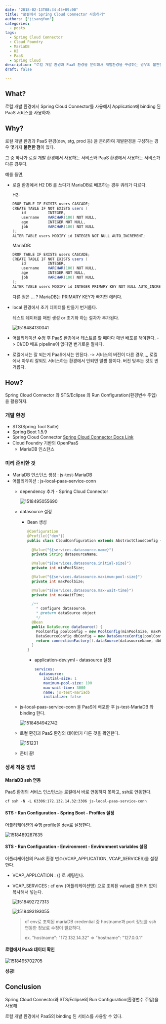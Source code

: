 ```yaml
---
date: "2018-02-13T08:34:45+09:00"
title: "로컬에서 Spring Cloud Connector 사용하기"
authors: ["jisangYun"]
categories:
  - posts
tags:
  - Spring Cloud Connector
  - Cloud Foundry
  - MariaDB
  - H2
  - PaaS
  - Spring Cloud
description: "로컬 개발 환경과 PaaS 환경을 분리해서 개발환경을 구성하는 경우의 불편한점을 개선하기 위한 방법을 찾아보자"
draft: false

---
```




## What?

로컬 개발 환경에서 Spring Cloud Connector를 사용해서 Application에 binding 된 PaaS 서비스를 사용하자.



## Why?

로컬 개발 환경과 PaaS 환경(dev, stg, prod 등) 을 분리하여 개발환경을 구성하는 경우 몇가지 **불편한 점**이 있다.

그 중 하나가 로컬 개발 환경에서 사용하는 서비스와 PaaS 환경에서 사용하는 서비스가 다른 경우다.



예를 들면,

  - 로컬 환경에서 H2 DB 를 쓰다가 MariaDB로 배포하는 경우 쿼리가 다르다.
    
    H2:

    ```java
    DROP TABLE IF EXISTS users CASCADE;
    CREATE TABLE IF NOT EXISTS users (
       	id 			INTEGER,
       	username 	VARCHAR(100) NOT NULL,
        age 		INTEGER NOT NULL,
        job      	VARCHAR(100) NOT NULL
    );
    ALTER TABLE users MODIFY id INTEGER NOT NULL AUTO_INCREMENT;
    ```

    MariaDB:

    ```java
    DROP TABLE IF EXISTS users CASCADE;
    CREATE TABLE IF NOT EXISTS users (
       	id 			INTEGER,
        username 	VARCHAR(100) NOT NULL,
        age 		INTEGER NOT NULL,
        job      	VARCHAR(100) NOT NULL
    );
    ALTER TABLE users MODIFY id INTEGER PRIMARY KEY NOT NULL AUTO_INCREMENT;
    ```

    다른 점은 ... ?      MariaDB는 PRIMARY KEY가 빠지면 에러다.

  - local 환경에서 초기 데이터를 만들기 번거롭다. 

    테스트 데이터를 매번 생성 or 초기화 하는 절차가 추가된다.

    ![1518484130041](1518484130041.png)

  - 어플리케이션 수정 후 PaaS 환경에서 테스트를 할 때마다 매번 배포를 해야한다. -> CI/CD 배포 pipeline이 없다면 번거로운 절차다.

  - 로컬에서는 잘 되는게 PaaS에서는 안된다. -> 서비스의 버전이 다른 경우,,,, 로컬에서 아무리 잘되도 서비스하는 환경에서 안되면 말짱 꽝이다. 버전 맞추는 것도 번거롭다.



## How?

Spring Cloud Connector 와 STS/Eclipse 의 Run Configuration(환경변수 주입) 을 활용하자.

### 개발 환경
- STS(Spring Tool Suite)
- Spring Boot 1.5.9
- Spring Cloud Connector [Spring Cloud Connector Docs Link](http://cloud.spring.io/spring-cloud-connectors/spring-cloud-connectors.html)
- Cloud Foundry 기반의 OpenPaaS
  - MariaDB 인스턴스


### 미리 준비한 것
- MariaDB 인스턴스 생성 : js-test-MariaDB
- 어플리케이션 : js-local-paas-service-conn
  - dependency 추가 - Spring Cloud Connector
  
    ![1518495055690](1518495055690.png)
    
  - datasource 설정

    - Bean 생성

      ```java
      @Configuration
      @Profile({"dev"})
      public class CloudConfiguration extends AbstractCloudConfig {
        
        @Value("${services.datasource.name}")
        private String datasourceName;

        @Value("${services.datasource.initial-size}")
        private int minPoolSize;

        @Value("${services.datasource.maximum-pool-size}")
        private int maxPoolSize;

        @Value("${services.datasource.max-wait-time}")
        private int maxWaitTime;

        /**
          * configure datasource.
          * @return dataSource object
          */
        @Bean
        public DataSource dataSource() {
          PoolConfig poolConfig = new PoolConfig(minPoolSize, maxPoolSize, maxWaitTime);
          DataSourceConfig dbConfig = new DataSourceConfig(poolConfig, null);
          return connectionFactory().dataSource(datasourceName, dbConfig);
        }
      }
      ```

      - application-dev.yml - datasource 설정
        ```yaml
        services:
          datasource: 
            initial-size: 1
            maximum-pool-size: 100
            max-wait-time: 3000
            name: js-test-mariadb
            initialize: false
        ```

  - js-local-paas-service-conn 을 PaaS에 배포한 후 js-test-MariaDB 와 binding 한다.

      ![1518484942742](1518484942742.png)

  - 로컬 환경과 PaaS 환경의 데이터가 다른 것을 확인한다.

      ![151231](151231-8495551138.png)
      
  - 준비 끝!



### 상세 적용 방법

#### MariaDB ssh 연동

PaaS 환경의 서비스 인스턴스는 로컬에서 바로 연동하지 못하고, ssh로 연동한다.

`cf ssh -N -L 63306:172.132.14.32:3306 js-local-paas-service-conn`

#### STS - Run Configuration - Spring Boot - Profiles 설정

어플리케이션의 수행 profile을 dev로 설정한다.

![1518489287635](1518489287635.png)

#### STS - Run Configuration - Environment - Environment variables 설정

어플리케이션의 PaaS 환경 변수(VCAP_APPLICATION, VCAP_SERVICES)를 설정한다.

  - VCAP_APPLCATION : {} 로 세팅한다.
  - VCAP_SERVICES : cf env {어플리케이션명} 으로 조회된 value를 엔터키 없이 복사해서 넣는다.

      ![1518492727313](1518492727313.png)

      ![1518493193055](1518493193055.png)

      > cf env로 조회된 mariaDB credential 중 hostname과 port 정보를 ssh 연동한 정보로 수정이 필요하다.
      >
      > ex. "hostname": "172.132.14.32" => "hostname": "127.0.0.1"

#### 로컬에서 PaaS 데이터 확인

![1518495702705](1518495702705.png)

**성공!**

  

## Conclusion

Spring Cloud Connector와 STS/Eclipse의 Run Configuration(환경변수 주입)을 사용해

로컬 개발 환경에서 PaaS의 binding 된 서비스를 사용할 수 있다.

